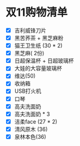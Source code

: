 # 双11购物清单
- [x] 吉利威锋刀片
- [x] 黑苦荞茶 + 黑芝麻粉
- [x] 猫王卫生纸 (30 * 2)
- [x] 黑芝麻( 2份)
- [x] 日超保温杯 + 日超玻璃杯
- [x] 大娃的大容量玻璃杯
- [x] 维达(50)
- [x] 收纳箱
- [x] USB打火机
- [x] 口琴
- [x] 高夫洗面奶
- [x] 高夫洗面奶 * 3
- [x] 洁柔face (27 * 2)
- [x] 清风原木 (36)
- [x] 泉林本色(36)
